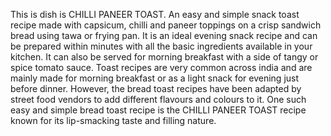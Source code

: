 This is dish is CHILLI PANEER TOAST.
An easy and simple snack toast recipe made with capsicum, chilli and paneer toppings on a crisp sandwich bread using tawa or frying pan.
It is an ideal evening snack recipe and can be prepared within minutes with all the basic ingredients available in your kitchen.
It can also be served for morning breakfast with a side of tangy or spice tomato sauce.
Toast recipes are very common across india and are mainly made for morning breakfast or as a light snack for evening just before dinner.
However, the bread toast recipes have been adapted by street food vendors to add different flavours and colours to it.
One such easy and simple bread toast recipe is the CHILLI PANEER TOAST recipe known for its lip-smacking taste and filling nature.
